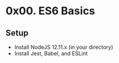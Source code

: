 # 0x00. ES6 Basics

## Setup
- Install NodeJS 12.11.x (in your directory)
- Install Jest, Babel, and ESLint